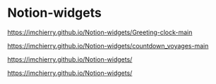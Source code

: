 # Notion-widgets

https://imchierry.github.io/Notion-widgets/Greeting-clock-main

https://imchierry.github.io/Notion-widgets/countdown_voyages-main

https://imchierry.github.io/Notion-widgets/

https://imchierry.github.io/Notion-widgets/
